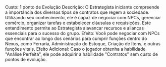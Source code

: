 Custo: 1 ponto de Evolução
Descrição: O Estrategista iniciante compreende a importância dos diversos tipos de contratos que regem a sociedade. Utilizando seu conhecimento, ele é capaz de negociar com NPCs, gerenciar comércio, organizar tarefas e estabelecer cláusulas e requisições. Este entendimento permite ao Estrategista alavancar recursos e alianças essenciais para o sucesso do grupo.
Efeito: Você pode negociar com NPCs que encontrar ao longo dos cenários para cumprir funções dentro do Nexus, como Ferraria, Administração do Estoque, Criação de Itens, e outras funções vitais.
Efeito Adicional: Caso o jogador obtenha a habilidade "Análise Perfeita", ele pode adquirir a habilidade "Contratos" sem custo de pontos de evolução.